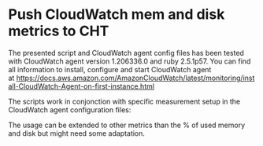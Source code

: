 # Push CloudWatch mem and disk metrics to CHT

The presented script and CloudWatch agent config files has been tested with CloudWatch agent version 1.206336.0 and ruby 2.5.1p57. You can find all information to install, configure and start CloudWatch agent at https://docs.aws.amazon.com/AmazonCloudWatch/latest/monitoring/install-CloudWatch-Agent-on-first-instance.html

The scripts work in conjonction with specific measurement setup in the CloudWatch agent configuration files:

The usage can be extended to other metrics than the % of used memory and disk but might need some adaptation. 
